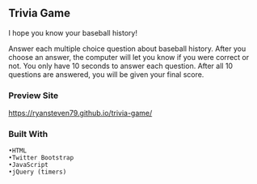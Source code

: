 ## Trivia Game
I hope you know your baseball history!

Answer each multiple choice question about baseball history. After you choose an answer, the computer will let you know if you were correct or not. You only have 10 seconds to answer each question. After all 10 questions are answered, you will be given your final score.

### Preview Site
https://ryansteven79.github.io/trivia-game/
### Built With
```
•HTML
•Twitter Bootstrap
•JavaScript
•jQuery (timers)
```
